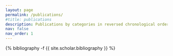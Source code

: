 ```yaml
---
layout: page
permalink: /publications/
#title: publications
description: Publications by categories in reversed chronological order. 
nav: false
nav_order: 1
---
```

<!-- _pages/publications.md -->
<div class="publications">

{% bibliography -f {{ site.scholar.bibliography }} %}

</div>
